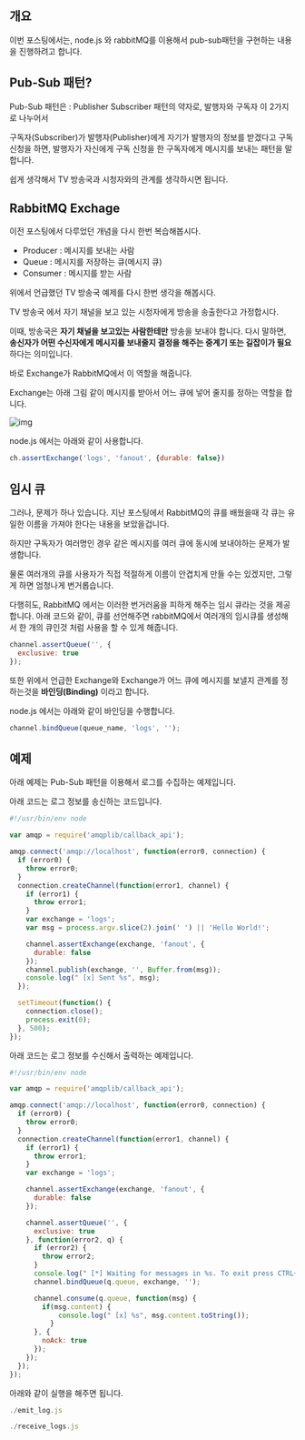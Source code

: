 ## 개요



이번 포스팅에서는, node.js 와 rabbitMQ를 이용해서 pub-sub패턴을 구현하는 내용을 진행하려고 합니다.



## Pub-Sub 패턴?



Pub-Sub 패턴은 : Publisher Subscriber 패턴의 약자로, 발행자와 구독자 이 2가지로 나누어서



구독자(Subscriber)가 발행자(Publisher)에게 자기가 발행자의 정보를 받겠다고 구독 신청을 하면, 발행자가 자신에게 구독 신청을 한 구독자에게 메시지를 보내는 패턴을 말합니다.



쉽게 생각해서 TV 방송국과 시청자와의 관계를 생각하시면 됩니다.



## RabbitMQ Exchage





이전 포스팅에서 다루었던 개념을 다시 한번 복습해봅시다.





- Producer : 메시지를 보내는 사람
- Queue : 메시지를 저장하는 큐(메시지 큐)
- Consumer : 메시지를 받는 사람





위에서 언급했던 TV 방송국 예제를 다시 한번 생각을 해봅시다.

TV 방송국 에서 자기 채널을 보고 있는 시청자에게 방송을 송출한다고 가정합시다.

이때, 방송국은 **자기 채널을 보고있는 사람한테만** 방송을 보내야 합니다. 다시 말하면, **송신자가 어떤 수신자에게 메시지를 보내줄지 결정을 해주는 중계기 또는 길잡이가 필요**하다는 의미입니다.





바로 Exchange가 RabbitMQ에서 이 역할을 해줍니다.

Exchange는 아래 그림 같이 메시지를 받아서 어느 큐에 넣어 줄지를 정하는 역할을 합니다.

![img](https://www.rabbitmq.com/img/tutorials/exchanges.png)



node.js 에서는 아래와 같이 사용합니다.



 ```javascript
ch.assertExchange('logs', 'fanout', {durable: false})
 ```



## 임시 큐



그러나, 문제가 하나 있습니다. 지난 포스팅에서 RabbitMQ의 큐를 배웠을때 각 큐는 유일한 이름을 가져야 한다는 내용을 보았을겁니다. 

하지만 구독자가 여러명인 경우 같은 메시지를 여러 큐에 동시에 보내야하는 문제가 발생합니다. 

물론 여러개의 큐를 사용자가 직접 적절하게 이름이 안겹치게 만들 수는 있겠지만, 그렇게 하면 엄청나게 번거롭습니다.



다행히도, RabbitMQ 에서는 이러한 번거러움을 피하게 해주는 임시 큐라는 것을 제공합니다. 아래 코드와 같이, 큐를 선언해주면 rabbitMQ에서 여러개의 임시큐를 생성해서 한 개의 큐인것 처럼 사용을 할 수 있게 해줍니다.



```javascript
channel.assertQueue('', {
  exclusive: true
});
```

 

또한 위에서 언급한 Exchange와 Exchange가 어느 큐에 메시지를 보낼지 관계를 정하는것을 **바인딩(Binding)** 이라고 합니다. 



node.js 에서는 아래와 같이 바인딩을 수행합니다.



```javascript
channel.bindQueue(queue_name, 'logs', '');
```



## 예제



아래 예제는 Pub-Sub 패턴을 이용해서 로그를 수집하는 예제입니다.



아래 코드는 로그 정보를 송신하는 코드입니다.



```javascript
#!/usr/bin/env node

var amqp = require('amqplib/callback_api');

amqp.connect('amqp://localhost', function(error0, connection) {
  if (error0) {
    throw error0;
  }
  connection.createChannel(function(error1, channel) {
    if (error1) {
      throw error1;
    }
    var exchange = 'logs';
    var msg = process.argv.slice(2).join(' ') || 'Hello World!';

    channel.assertExchange(exchange, 'fanout', {
      durable: false
    });
    channel.publish(exchange, '', Buffer.from(msg));
    console.log(" [x] Sent %s", msg);
  });

  setTimeout(function() { 
    connection.close(); 
    process.exit(0); 
  }, 500);
});
```



아래 코드는 로그 정보를 수신해서 출력하는 예제입니다.



```javascript
#!/usr/bin/env node

var amqp = require('amqplib/callback_api');

amqp.connect('amqp://localhost', function(error0, connection) {
  if (error0) {
    throw error0;
  }
  connection.createChannel(function(error1, channel) {
    if (error1) {
      throw error1;
    }
    var exchange = 'logs';

    channel.assertExchange(exchange, 'fanout', {
      durable: false
    });

    channel.assertQueue('', {
      exclusive: true
    }, function(error2, q) {
      if (error2) {
        throw error2;
      }
      console.log(" [*] Waiting for messages in %s. To exit press CTRL+C", q.queue);
      channel.bindQueue(q.queue, exchange, '');

      channel.consume(q.queue, function(msg) {
        if(msg.content) {
            console.log(" [x] %s", msg.content.toString());
          }
      }, {
        noAck: true
      });
    });
  });
});
```



아래와 같이 실행을 해주면 됩니다.



```javascript
./emit_log.js
```



```javascript
./receive_logs.js
```

